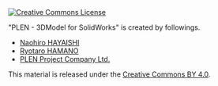 <a rel="license" href="http://creativecommons.org/licenses/by/4.0/">
	<img alt="Creative Commons License" style="border-width:0" src="https://i.creativecommons.org/l/by/4.0/88x31.png" />
</a>

&quot;<span xmlns:dct="http://purl.org/dc/terms/" href="http://purl.org/dc/dcmitype/StillImage" property="dct:title" rel="dct:type">PLEN - 3DModel for SolidWorks</span>&quot; is created by followings.
<ul>
	<li><a xmlns:cc="http://creativecommons.org/ns#" href="http://earlystone.com/" property="cc:attributionName" rel="cc:attributionURL">Naohiro HAYAISHI</a></li>
	<li><a xmlns:cc="http://creativecommons.org/ns#" href="https://github.com/yurueater" property="cc:attributionName" rel="cc:attributionURL">Ryotaro HAMANO</a></li>
	<li><a xmlns:cc="http://creativecommons.org/ns#" href="http://plen.jp" property="cc:attributionName" rel="cc:attributionURL">PLEN Project Company Ltd.</a></li>
</ul>

This material is released under the <a rel="license" href="http://creativecommons.org/licenses/by/4.0/">Creative Commons BY 4.0</a>.